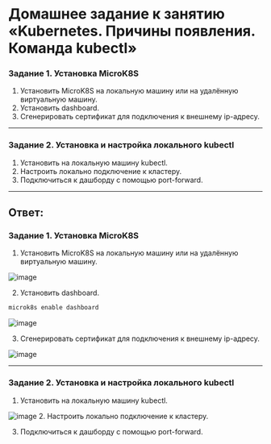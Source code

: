 # Домашнее задание к занятию «Kubernetes. Причины появления. Команда kubectl»

### Задание 1. Установка MicroK8S

1. Установить MicroK8S на локальную машину или на удалённую виртуальную машину.
2. Установить dashboard.
3. Сгенерировать сертификат для подключения к внешнему ip-адресу.

------

### Задание 2. Установка и настройка локального kubectl
1. Установить на локальную машину kubectl.
2. Настроить локально подключение к кластеру.
3. Подключиться к дашборду с помощью port-forward.

------
## Ответ:

### Задание 1. Установка MicroK8S

1. Установить MicroK8S на локальную машину или на удалённую виртуальную машину.

![image](https://github.com/askarpoff/kuber_ex1/assets/108946489/c44290dc-a266-4f5f-9b51-884dac76fafe)

2. Установить dashboard.
```bash
microk8s enable dashboard
```
![image](https://github.com/askarpoff/kuber_ex1/assets/108946489/ce8cebfc-ea9a-485a-8bd1-6ebf701f6508)

3. Сгенерировать сертификат для подключения к внешнему ip-адресу.

![image](https://github.com/askarpoff/kuber_ex1/assets/108946489/b7a1fa6f-5667-4269-9d6a-2ec4de7d9eb3)

------

### Задание 2. Установка и настройка локального kubectl
1. Установить на локальную машину kubectl.

![image](https://github.com/askarpoff/kuber_ex1/assets/108946489/2d43350e-94c5-4e75-aafd-19776d9616c9)
2. Настроить локально подключение к кластеру.


3. Подключиться к дашборду с помощью port-forward.
